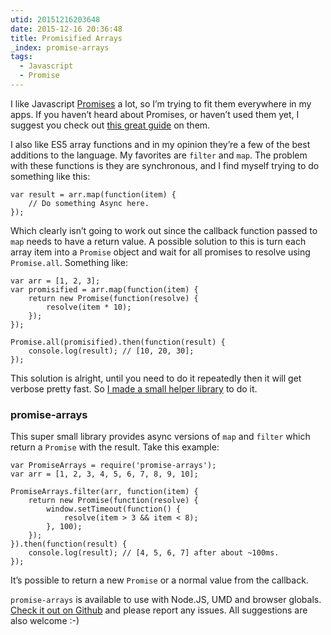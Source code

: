 ```yaml
---
utid: 20151216203648
date: 2015-12-16 20:36:48
title: Promisified Arrays
_index: promise-arrays
tags:
  - Javascript
  - Promise
---
```

I like Javascript [Promises](https://developer.mozilla.org/en-US/docs/Web/JavaScript/Reference/Global_Objects/Promise) a lot, so I’m trying to fit them everywhere in my apps. If you haven’t heard about Promises, or haven’t used them yet, I suggest you check out [this great guide](https://davidwalsh.name/promises) on them.

I also like ES5 array functions and in my opinion they’re a few of the best additions to the language. My favorites are `filter` and `map`. The problem with these functions is they are synchronous, and I find myself trying to do something like this:


    var result = arr.map(function(item) {
        // Do something Async here.
    });


Which clearly isn’t going to work out since the callback function passed to `map` needs to have a return value. A possible solution to this is turn each array item into a `Promise` object and wait for all promises to resolve using `Promise.all`. Something like:


    var arr = [1, 2, 3];
    var promisified = arr.map(function(item) {
        return new Promise(function(resolve) {
            resolve(item * 10);
        });
    });

    Promise.all(promisified).then(function(result) {
        console.log(result); // [10, 20, 30];
    });


This solution is alright, until you need to do it repeatedly then it will get verbose pretty fast. So [I made a small helper library](https://github.com/sallar/promise-arrays) to do it.

### promise-arrays
This super small library provides async versions of `map` and `filter` which return a `Promise` with the result. Take this example:


    var PromiseArrays = require('promise-arrays');
    var arr = [1, 2, 3, 4, 5, 6, 7, 8, 9, 10];

    PromiseArrays.filter(arr, function(item) {
        return new Promise(function(resolve) {
            window.setTimeout(function() {
                resolve(item > 3 && item < 8);
            }, 100);
        });
    }).then(function(result) {
        console.log(result); // [4, 5, 6, 7] after about ~100ms.
    });


It’s possible to return a new `Promise` or a normal value from the callback.

`promise-arrays` is available to use with Node.JS, UMD and browser globals. [Check it out on Github](https://github.com/sallar/promise-arrays) and please report any issues. All suggestions are also welcome :-)
